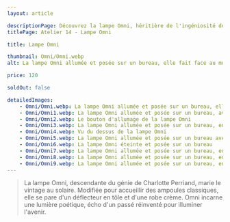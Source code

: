```yaml
---
layout: article

descriptionPage: Découvrez la lampe Omni, héritière de l'ingéniosité de Charlotte Perriand, alliant esthétique vintage et solaire. Adaptée pour les ampoules classiques, avec un déflecteur en tôle et une robe crème élégante, Omni offre une lumière poétique qui fait revivre le passé pour éclairer votre avenir.
titlePage: Atelier 14 - Lampe Omni

title: Lampe Omni

thumbnail: Omni/Omni.webp
alt: La lampe Omni allumée et posée sur un bureau, elle fait face au mur

price: 120

soldOut: false

detailedImages:
    - Omni/Omni.webp: La lampe Omni allumée et posée sur un bureau, elle fait face au mur
    - Omni/Omni1.webp: La lampe Omni allumée et posée sur un bureau, avec son cable d'alimentation
    - Omni/Omni2.webp: Le bouton d'allumage de la lampe Omni
    - Omni/Omni3.webp: La lampe Omni allumée et posée sur un bureau, en position haute
    - Omni/Omni4.webp: Vu du dessus de la lampe Omni
    - Omni/Omni5.webp: La lampe Omni allumée et posée sur un bureau avec son cable d'alimentation qui passe devant le socle
    - Omni/Omni6.webp: La lampe Omni éteinte et posée sur un bureau
    - Omni/Omni7.webp: La lampe Omni allumée et posée sur un bureau, en position basse
    - Omni/Omni8.webp: La lampe Omni allumée et posée sur un bureau, en position haute, avec son cable d'alimentation qui passe derrière le socle
    - Omni/Omni9.webp: La lampe Omni allumée et posée sur un bureau, en position basse, vue rapproché
---
```

> La lampe Omni, descendante du génie de Charlotte Perriand, marie le vintage au solaire. Modifiée pour accueillir des ampoules classiques, elle se pare d'un déflecteur en tôle et d'une robe crème. Omni incarne une lumière poétique, écho d'un passé réinventé pour illuminer l'avenir.
